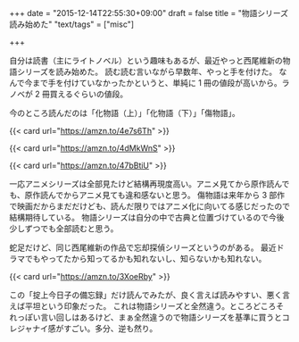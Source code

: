 +++
date = "2015-12-14T22:55:30+09:00"
draft = false
title = "物語シリーズ読み始めた"
"text/tags" = ["misc"]

+++

自分は読書（主にライトノベル）という趣味もあるが、最近やっと西尾維新の物語シリーズを読み始めた。
読む読む言いながら早数年、やっと手を付けた。
なんで今まで手を付けていなかったかというと、単純に 1 冊の値段が高いから。ラノベが 2 冊買えるぐらいの値段。

今のところ読んだのは「化物語（上）」「化物語（下）」「傷物語」。

{{< card url="https://amzn.to/4e7s6Th" >}}

{{< card url="https://amzn.to/4dMkWnS" >}}

{{< card url="https://amzn.to/47bBtiU" >}}

一応アニメシリーズは全部見たけど結構再現度高い。アニメ見てから原作読んでも、原作読んでからアニメ見ても違和感ないと思う。
傷物語は来年から 3 部作で映画だからまだだけども、読んだ限りではアニメ化に向いてる感じだったので結構期待している。
物語シリーズは自分の中で古典と位置づけているので今後少しずつでも全部読むと思う。

蛇足だけど、同じ西尾維新の作品で忘却探偵シリーズというのがある。
最近ドラマでもやってたから知ってるかも知れないし、知らないかも知れない。

{{< card url="https://amzn.to/3XoeRby" >}}

この「掟上今日子の備忘録」だけ読んでみたが、良く言えば読みやすい、悪く言えば平坦という印象だった。
これは物語シリーズと全然違う。ところどころそれっぽい言い回しはあるけど、まぁ全然違うので物語シリーズを基準に買うとコレジャナイ感がすごい。多分、逆も然り。
